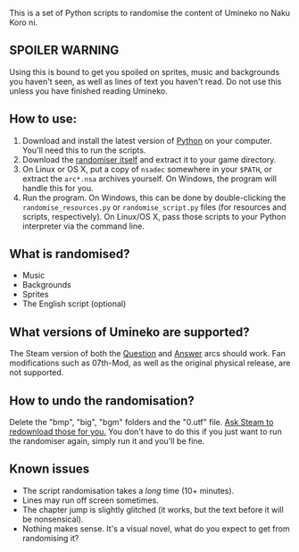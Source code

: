 This is a set of Python scripts to randomise the content of Umineko no Naku Koro ni.

## SPOILER WARNING
Using this is bound to get you spoiled on sprites, music and backgrounds you haven't seen, as well as lines of text you haven't read. Do not use this unless you have finished reading Umineko.

## How to use:
1. Download and install the latest version of [Python](https://python.org) on your computer. You'll need this to run the scripts.
2. Download the [randomiser itself](../../archive/master.zip) and extract it to your game directory.
3. On Linux or OS X, put a copy of `nsadec` somewhere in your `$PATH`, or extract the `arc*.nsa` archives yourself. On Windows, the program will handle this for you.
4. Run the program. On Windows, this can be done by double-clicking the `randomise_resources.py` or `randomise_script.py` files (for resources and scripts, respectively). On Linux/OS X, pass those scripts to your Python interpreter via the command line.

## What is randomised?
- Music
- Backgrounds
- Sprites
- The English script (optional)

## What versions of Umineko are supported?
The Steam version of both the [Question](https://store.steampowered.com/app/406550/) and [Answer](https://store.steampowered.com/app/639490/) arcs should work. Fan modifications such as 07th-Mod, as well as the original physical release, are not supported.

## How to undo the randomisation?
Delete the "bmp", "big", "bgm" folders and the "0.utf" file. [Ask Steam to redownload those for you.](https://support.steampowered.com/kb_article.php?ref=2037-QEUH-3335) You don't have to do this if you just want to run the randomiser again, simply run it and you'll be fine.

## Known issues
- The script randomisation takes a *long* time (10+ minutes).
- Lines may run off screen sometimes.
- The chapter jump is slightly glitched (it works, but the text before it will be nonsensical).
- Nothing makes sense. It's a visual novel, what do you expect to get from randomising it?
